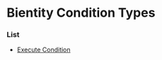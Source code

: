 # Bientity Condition Types


### List

 * [Execute Condition](bientity_condition_types/execute_condition.md)
